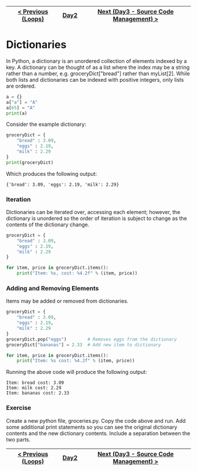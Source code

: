 |[< Previous (Loops)](Loops.md) | [Day2](../README.md)| [Next (Day3 - Source Code Management) >](../Day3/GitOverview.md) |
|----|----|----|
# Dictionaries

In Python, a dictionary is an unordered collection of elements indexed by a key.  A dictionary can be thought of as a list where the index may be a string rather than a number, e.g. groceryDict["bread"] rather than myList[2].  While both lists and dictionaries can be indexed with positive integers, only lists are ordered.

```python
a = {}
a["a"] = "A"
a[65] = "A"
print(a)
```
Consider the example dictionary:
```python
groceryDict = {
    "bread" : 3.09,
    "eggs" : 2.19,
    "milk" : 2.29
}
print(groceryDict)
```
Which produces the following output:
```
{'bread': 3.09, 'eggs': 2.19, 'milk': 2.29}
```

### Iteration

Dictionaries can be iterated over, accessing each element; however, the dictionary is unordered
so the order of iteration is subject to change as the contents of the dictionary change.
```python
groceryDict = {
    "bread" : 3.09,
    "eggs" : 2.19,
    "milk" : 2.29
}

for item, price in groceryDict.items():
    print("Item: %s, cost: %4.2f" % (item, price))
```

### Adding and Removing Elements

Items may be added or removed from dictionaries.

```python
groceryDict = {
    "bread" : 3.09,
    "eggs" : 2.19,
    "milk" : 2.29
}
groceryDict.pop("eggs")        # Removes eggs from the dictionary
groceryDict["bananas"] = 2.33  # Add new item to dictionary 

for item, price in groceryDict.items():
    print("Item: %s cost: %4.2f" % (item, price))
```
Running the above code will produce the following output:
```
Item: bread cost: 3.09
Item: milk cost: 2.29
Item: bananas cost: 2.33
```

### Exercise

Create a new python file, groceries.py.
Copy the code above and run. Add some additional print statements so you can see the original dictionary contents and the new dictionary contents. Include a separation between the two parts.


|[< Previous (Loops)](Loops.md) | [Day2](../README.md)| [Next (Day3 - Source Code Management) >](../Day3/GitOverview.md) |
|----|----|----|
